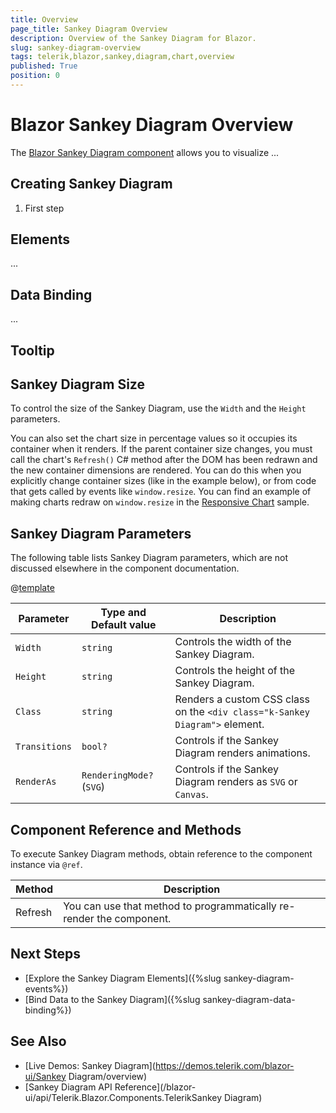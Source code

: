 ```yaml
---
title: Overview
page_title: Sankey Diagram Overview
description: Overview of the Sankey Diagram for Blazor.
slug: sankey-diagram-overview
tags: telerik,blazor,sankey,diagram,chart,overview
published: True
position: 0
---
```


# Blazor Sankey Diagram Overview

The <a href = "https://www.telerik.com/blazor-ui/stock-chart" target="_blank">Blazor Sankey Diagram component</a> allows you to visualize ...

## Creating Sankey Diagram

1. First step

## Elements

...

## Data Binding

...

## Tooltip

## Sankey Diagram Size

To control the size of the Sankey Diagram, use the `Width` and the `Height` parameters.

You can also set the chart size in percentage values so it occupies its container when it renders. If the parent container size changes, you must call the chart's `Refresh()` C# method after the DOM has been redrawn and the new container dimensions are rendered. You can do this when you explicitly change container sizes (like in the example below), or from code that gets called by events like `window.resize`. You can find an example of making charts redraw on `window.resize` in the [Responsive Chart](https://github.com/telerik/blazor-ui/tree/master/chart/responsive-chart) sample.


## Sankey Diagram Parameters

The following table lists Sankey Diagram parameters, which are not discussed elsewhere in the component documentation.

@[template](/_contentTemplates/common/parameters-table-styles.md#table-layout)

| Parameter | Type and Default value | Description |
|-----------|------------------------|-------------|
| `Width`  | `string` | Controls the width of the Sankey Diagram. |
| `Height`  | `string` | Controls the height of the Sankey Diagram. |
| `Class`  | `string` | Renders a custom CSS class on the `<div class="k-Sankey Diagram">` element. |
| `Transitions` | `bool?` | Controls if the Sankey Diagram renders animations. |
| `RenderAs` | `RenderingMode?` <br /> (`SVG`) | Controls if the Sankey Diagram renders as `SVG` or `Canvas`. |

## Component Reference and Methods

To execute Sankey Diagram methods, obtain reference to the component instance via `@ref`.

| Method  | Description |
|---------|-------------|
| Refresh | You can use that method to programmatically re-render the component. |

## Next Steps

* [Explore the Sankey Diagram Elements]({%slug sankey-diagram-events%})
* [Bind Data to the Sankey Diagram]({%slug sankey-diagram-data-binding%})

## See Also

* [Live Demos: Sankey Diagram](https://demos.telerik.com/blazor-ui/Sankey Diagram/overview)
* [Sankey Diagram API Reference](/blazor-ui/api/Telerik.Blazor.Components.TelerikSankey Diagram)
